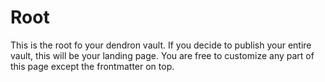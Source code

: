 
# Root

This is the root fo your dendron vault. If you decide to publish your entire vault, this will be your landing page. You are free to customize any part of this page except the frontmatter on top. 
